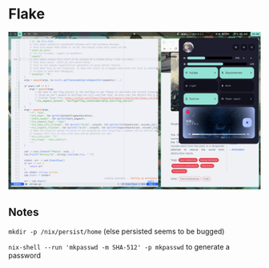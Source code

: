 # Flake

![screenshot](./screen.png)


## Notes

`mkdir -p /nix/persist/home` (else persisted seems to be bugged)


`nix-shell --run 'mkpasswd -m SHA-512' -p mkpasswd` to generate a password
